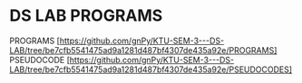 # **DS LAB PROGRAMS**

PROGRAMS [https://github.com/gnPy/KTU-SEM-3---DS-LAB/tree/be7cfb5541475ad9a1281d487bf4307de435a92e/PROGRAMS]
PSEUDOCODE [https://github.com/gnPy/KTU-SEM-3---DS-LAB/tree/be7cfb5541475ad9a1281d487bf4307de435a92e/PSEUDOCODES]
